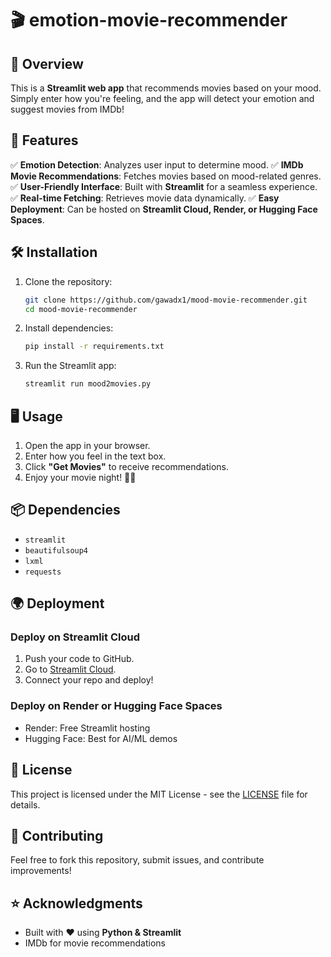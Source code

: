 # 🎬 emotion-movie-recommender

## 📝 Overview

This is a **Streamlit web app** that recommends movies based on your mood. Simply enter how you're feeling, and the app will detect your emotion and suggest movies from IMDb!

## 🚀 Features

✅ **Emotion Detection**: Analyzes user input to determine mood.
✅ **IMDb Movie Recommendations**: Fetches movies based on mood-related genres.
✅ **User-Friendly Interface**: Built with **Streamlit** for a seamless experience.
✅ **Real-time Fetching**: Retrieves movie data dynamically.
✅ **Easy Deployment**: Can be hosted on **Streamlit Cloud, Render, or Hugging Face Spaces**.

## 🛠️ Installation

1. Clone the repository:
   ```bash
   git clone https://github.com/gawadx1/mood-movie-recommender.git
   cd mood-movie-recommender
   ```
2. Install dependencies:
   ```bash
   pip install -r requirements.txt
   ```
3. Run the Streamlit app:
   ```bash
   streamlit run mood2movies.py
   ```

## 🖥️ Usage

1. Open the app in your browser.
2. Enter how you feel in the text box.
3. Click **"Get Movies"** to receive recommendations.
4. Enjoy your movie night! 🎥🍿

## 📦 Dependencies

- `streamlit`
- `beautifulsoup4`
- `lxml`
- `requests`

## 🌍 Deployment

### Deploy on **Streamlit Cloud**

1. Push your code to GitHub.
2. Go to [Streamlit Cloud](https://share.streamlit.io/).
3. Connect your repo and deploy!

### Deploy on **Render** or **Hugging Face Spaces**

- Render: Free Streamlit hosting
- Hugging Face: Best for AI/ML demos

## 📜 License

This project is licensed under the MIT License - see the [LICENSE](LICENSE) file for details.

## 🤝 Contributing

Feel free to fork this repository, submit issues, and contribute improvements!

## ⭐ Acknowledgments

- Built with ❤️ using **Python & Streamlit**
- IMDb for movie recommendations

